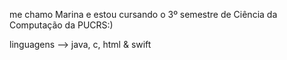 me chamo Marina e estou cursando o 3º semestre de Ciência da Computação da PUCRS:)


linguagens --> java, c, html & swift
